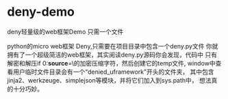 # deny-demo
deny轻量级的web框架Demo 只需一个文件


python的micro web框架 Deny,只需要在项目目录中包含一个deny.py文件
 你就拥有了一个超级简洁的web框架，其实阅读deny.py源码你会发现，代码中
 只有解密和解压if 0:__source__=\的加密压缩字符，然后创建它的temp文件,
 window中查看用户临时文件目录会有一个“denied_uframework”开头的文件夹，
 其中包含jinja2、werkzeuge、simplejson等模块，并将它们加入到sys.path中，
 想法真的十分巧妙。
